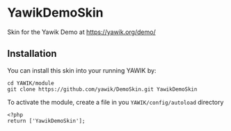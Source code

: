 YawikDemoSkin
=============

Skin for the Yawik Demo at https://yawik.org/demo/

Installation
------------

You can install this skin into your running YAWIK by:

```
cd YAWIK/module
git clone https://github.com/yawik/DemoSkin.git YawikDemoSkin
```

To activate the module, create a file in you `YAWIK/config/autoload` directory

```
<?php
return ['YawikDemoSkin'];
```



